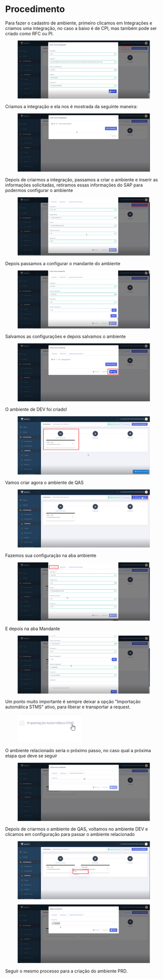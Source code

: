 # Procedimento

Para fazer o cadastro de ambiente, primeiro clicamos em Integrações e criamos uma integração, no caso a baixo é de CPI, mas também pode ser criado como RFC ou PI.

<figure><img src="../.gitbook/assets/image (105).png" alt=""><figcaption></figcaption></figure>

Criamos a integração e ela nos é mostrada da seguinte maneira:

<figure><img src="../.gitbook/assets/image (107).png" alt=""><figcaption></figcaption></figure>

Depois de criarmos a integração, passamos a criar o ambiente e inserir as informações solicitadas, retiramos essas informações do SAP para podermos configurar o ambiente

<figure><img src="../.gitbook/assets/image (109).png" alt=""><figcaption></figcaption></figure>

Depois passamos a configurar o mandante do ambiente

<figure><img src="../.gitbook/assets/image (111).png" alt=""><figcaption></figcaption></figure>

Salvamos as configurações e depois salvamos o ambiente

<figure><img src="../.gitbook/assets/image (112).png" alt=""><figcaption></figcaption></figure>

O ambiente de DEV foi criado!

<figure><img src="../.gitbook/assets/image (113).png" alt=""><figcaption></figcaption></figure>

Vamos criar agora o ambiente de QAS

<figure><img src="../.gitbook/assets/image (114).png" alt=""><figcaption></figcaption></figure>

Fazemos sua configuração na aba ambiente&#x20;

<figure><img src="../.gitbook/assets/image (115).png" alt=""><figcaption></figcaption></figure>

E depois na aba Mandante

<figure><img src="../.gitbook/assets/image (116).png" alt=""><figcaption></figcaption></figure>

Um ponto muito importante é sempre deixar a opção "Importação automática STMS" ativo, para liberar e transportar a request.

<figure><img src="../.gitbook/assets/image (118).png" alt=""><figcaption></figcaption></figure>

O ambiente relacionado seria o próximo passo, no caso qual a próxima etapa que deve se seguir

<figure><img src="../.gitbook/assets/image (119).png" alt=""><figcaption></figcaption></figure>

Depois de criarmos o ambiente de QAS, voltamos no ambiente DEV e clicamos em configuração para passar o ambiente relacionado

<figure><img src="../.gitbook/assets/image (120).png" alt=""><figcaption></figcaption></figure>

<figure><img src="../.gitbook/assets/image (121).png" alt=""><figcaption></figcaption></figure>

Seguir o mesmo processo para a criação do ambiente PRD.
